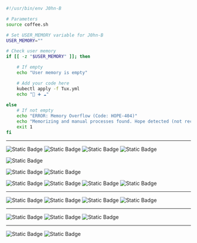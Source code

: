 
```bash
#!/usr/bin/env J0hn-B

# Parameters
source coffee.sh

# Set USER_MEMORY variable for J0hn-B
USER_MEMORY=""

# Check user memory
if [[ -z "$USER_MEMORY" ]]; then

    # If empty
    echo "User memory is empty"

    # Add your code here 
    kubectl apply -f Tux.yml
    echo "🐧 ➕ ☁️"
  
else
    # If not empty
    echo "ERROR: Memory Overflow (Code: HOPE-404)"
    echo "Memorizing and manual processes found. Hope detected (not recognized as a valid strategy)"
    exit 1
fi

```
---

![Static Badge](https://img.shields.io/badge/-Kubernetes-%238b8c8c?style=flat-square&logo=Kubernetes)
![Static Badge](https://img.shields.io/badge/-Argo-%238b8c8c?style=flat-square&logo=argo)
![Static Badge](https://img.shields.io/badge/-Git-%238b8c8c?style=flat-square&logo=git)
![Static Badge](https://img.shields.io/badge/-CNCF-%238b8c8c?style=flat-square&logo=cncf)

![Static Badge](https://img.shields.io/badge/-Terraform-%238b8c8c?style=flat-square&logo=Terraform)

![Static Badge](https://img.shields.io/badge/-Azure-%238b8c8c?style=flat-square&logo=microsoft%20azure)
![Static Badge](https://img.shields.io/badge/-Google%20Cloud-%238b8c8c?style=flat-square&logo=google%20cloud)

![Static Badge](https://img.shields.io/badge/-OWASP-%238b8c8c?style=flat-square&logo=OWASP)
![Static Badge](https://img.shields.io/badge/-Aqua-%238b8c8c?style=flat-square&logo=aqua)
![Static Badge](https://img.shields.io/badge/-Snyk-%238b8c8c?style=flat-square&logo=snyk)
![Static Badge](https://img.shields.io/badge/-SonarQube-%238b8c8c?style=flat-square&logo=SonarQube)

---

![Static Badge](https://img.shields.io/badge/-GitHub%20Actions-%238b8c8c?style=flat-square&logo=GitHub%20Actions)
![Static Badge](https://img.shields.io/badge/-GitLab%20CI%2FCD-%238b8c8c?style=flat-square&logo=Gitlab)
![Static Badge](https://img.shields.io/badge/-Cloud%20Build-%238b8c8c?style=flat-square&logo=google%20cloud)
![Static Badge](https://img.shields.io/badge/-Azure%20DevOps-%238b8c8c?style=flat-square&logo=azure%20devops)

---

![Static Badge](https://img.shields.io/badge/-Python-%238b8c8c?style=flat-square&logo=python)
![Static Badge](https://img.shields.io/badge/-Go-%238b8c8c?style=flat-square&logo=Go)
![Static Badge](https://img.shields.io/badge/-Ruby-%238b8c8c?style=flat-square&logo=Ruby)

---

![Static Badge](https://img.shields.io/badge/-Ansible-%238b8c8c?style=flat-square&logo=Ansible)
![Static Badge](https://img.shields.io/badge/-Chef-%238b8c8c?style=flat-square&logo=chef)





